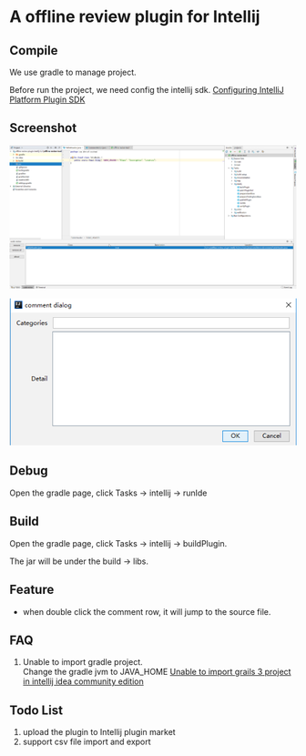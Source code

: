 # A offline review plugin for Intellij

## Compile
We use gradle to manage project.

Before run the project, we need config the intellij sdk.
[Configuring IntelliJ Platform Plugin SDK](https://www.jetbrains.com/help/idea/configuring-intellij-platform-plugin-sdk.html)

## Screenshot
![main ui](doc/main.png)

![comment](doc/comment.png)

## Debug
Open the gradle page, click Tasks -> intellij -> runIde

## Build
Open the gradle page, click Tasks -> intellij -> buildPlugin.

The jar will be under the build -> libs. 

## Feature
* when double click the comment row, it will jump to the source file.

## FAQ
1. Unable to import gradle project.  
Change the gradle jvm to JAVA_HOME
[Unable to import grails 3 project in intellij idea community edition](https://stackoverflow.com/questions/49642207/unable-to-import-grails-3-project-in-intellij-idea-community-edition) 

## Todo List
1. upload the plugin to Intellij plugin market
2. support csv file import and export